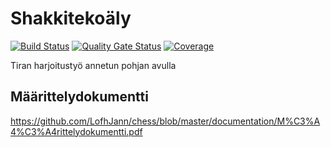 # Shakkitekoäly
[![Build Status](https://travis-ci.org/LofhJann/chess.svg?branch=master)](https://travis-ci.org/LofhJann/chess) 
[![Quality Gate Status](https://sonarcloud.io/api/project_badges/measure?project=LofhJann_chess&metric=alert_status)](https://sonarcloud.io/dashboard?id=LofhJann_chess)
[![Coverage](https://sonarcloud.io/api/project_badges/measure?project=LofhJann_chess&metric=coverage)](https://sonarcloud.io/dashboard?id=LofhJann_chess)


Tiran harjoitustyö annetun pohjan avulla

## Määrittelydokumentti

https://github.com/LofhJann/chess/blob/master/documentation/M%C3%A4%C3%A4rittelydokumentti.pdf
